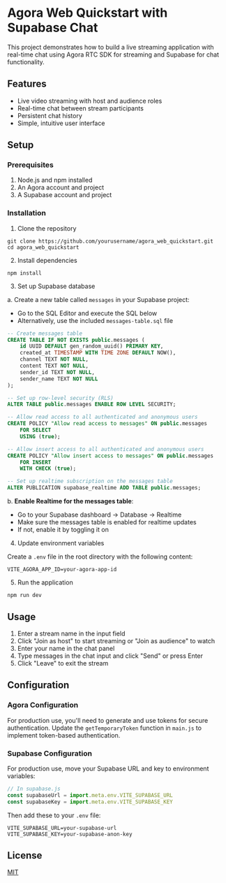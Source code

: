 # Agora Web Quickstart with Supabase Chat

This project demonstrates how to build a live streaming application with real-time chat using Agora RTC SDK for streaming and Supabase for chat functionality.

## Features

- Live video streaming with host and audience roles
- Real-time chat between stream participants
- Persistent chat history
- Simple, intuitive user interface

## Setup

### Prerequisites

1. Node.js and npm installed
2. An Agora account and project
3. A Supabase account and project

### Installation

1. Clone the repository
```
git clone https://github.com/yourusername/agora_web_quickstart.git
cd agora_web_quickstart
```

2. Install dependencies
```
npm install
```

3. Set up Supabase database

a. Create a new table called `messages` in your Supabase project:
   - Go to the SQL Editor and execute the SQL below
   - Alternatively, use the included `messages-table.sql` file

```sql
-- Create messages table
CREATE TABLE IF NOT EXISTS public.messages (
    id UUID DEFAULT gen_random_uuid() PRIMARY KEY,
    created_at TIMESTAMP WITH TIME ZONE DEFAULT NOW(),
    channel TEXT NOT NULL,
    content TEXT NOT NULL,
    sender_id TEXT NOT NULL,
    sender_name TEXT NOT NULL
);

-- Set up row-level security (RLS)
ALTER TABLE public.messages ENABLE ROW LEVEL SECURITY;

-- Allow read access to all authenticated and anonymous users
CREATE POLICY "Allow read access to messages" ON public.messages
    FOR SELECT
    USING (true);

-- Allow insert access to all authenticated and anonymous users
CREATE POLICY "Allow insert access to messages" ON public.messages
    FOR INSERT
    WITH CHECK (true);

-- Set up realtime subscription on the messages table
ALTER PUBLICATION supabase_realtime ADD TABLE public.messages;
```

b. **Enable Realtime for the messages table**:
   - Go to your Supabase dashboard → Database → Realtime
   - Make sure the messages table is enabled for realtime updates
   - If not, enable it by toggling it on

4. Update environment variables

Create a `.env` file in the root directory with the following content:

```
VITE_AGORA_APP_ID=your-agora-app-id
```

5. Run the application
```
npm run dev
```

## Usage

1. Enter a stream name in the input field
2. Click "Join as host" to start streaming or "Join as audience" to watch
3. Enter your name in the chat panel
4. Type messages in the chat input and click "Send" or press Enter
5. Click "Leave" to exit the stream

## Configuration

### Agora Configuration

For production use, you'll need to generate and use tokens for secure authentication. Update the `getTemporaryToken` function in `main.js` to implement token-based authentication.

### Supabase Configuration

For production use, move your Supabase URL and key to environment variables:

```javascript
// In supabase.js
const supabaseUrl = import.meta.env.VITE_SUPABASE_URL
const supabaseKey = import.meta.env.VITE_SUPABASE_KEY
```

Then add these to your `.env` file:

```
VITE_SUPABASE_URL=your-supabase-url
VITE_SUPABASE_KEY=your-supabase-anon-key
```

## License

[MIT](LICENSE)